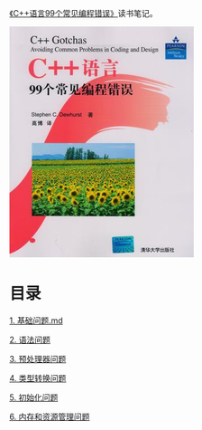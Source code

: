 [《C++语言99个常见编程错误》](https://book.douban.com/subject/3767699/)读书笔记。

![](img/cover.jpg)

# 目录

[1. 基础问题.md](1. 基础问题.md)

[2. 语法问题](2. 语法问题.md)

[3. 预处理器问题](3. 预处理器问题.md)

[4. 类型转换问题](4. 类型转换问题.md)

[5. 初始化问题](5. 初始化问题.md)

[6. 内存和资源管理问题](6. 内存和资源管理问题.md)